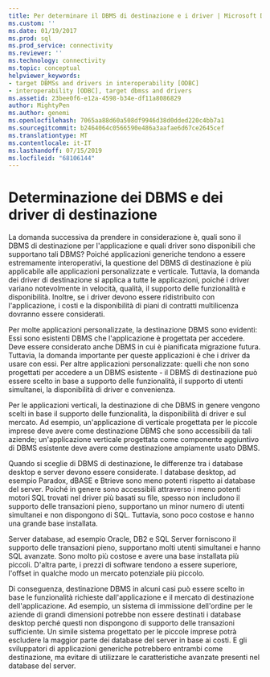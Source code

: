 ```yaml
---
title: Per determinare il DBMS di destinazione e i driver | Microsoft Docs
ms.custom: ''
ms.date: 01/19/2017
ms.prod: sql
ms.prod_service: connectivity
ms.reviewer: ''
ms.technology: connectivity
ms.topic: conceptual
helpviewer_keywords:
- target DBMSs and drivers in interoperability [ODBC]
- interoperability [ODBC], target dbmss and drivers
ms.assetid: 23bee0f6-e12a-4598-b34e-df11a8086829
author: MightyPen
ms.author: genemi
ms.openlocfilehash: 7065aa88d60a508df9946d38d0dded220c4bb7a1
ms.sourcegitcommit: b2464064c0566590e486a3aafae6d67ce2645cef
ms.translationtype: MT
ms.contentlocale: it-IT
ms.lasthandoff: 07/15/2019
ms.locfileid: "68106144"
---
```

# <a name="determining-the-target-dbmss-and-drivers"></a>Determinazione dei DBMS e dei driver di destinazione
La domanda successiva da prendere in considerazione è, quali sono il DBMS di destinazione per l'applicazione e quali driver sono disponibili che supportano tali DBMS? Poiché applicazioni generiche tendono a essere estremamente interoperativi, la questione del DBMS di destinazione è più applicabile alle applicazioni personalizzate e verticale. Tuttavia, la domanda dei driver di destinazione si applica a tutte le applicazioni, poiché i driver variano notevolmente in velocità, qualità, il supporto delle funzionalità e disponibilità. Inoltre, se i driver devono essere ridistribuito con l'applicazione, i costi e la disponibilità di piani di contratti multilicenza dovranno essere considerati.  
  
 Per molte applicazioni personalizzate, la destinazione DBMS sono evidenti: Essi sono esistenti DBMS che l'applicazione è progettata per accedere. Deve essere considerato anche DBMS in cui è pianificata migrazione futura. Tuttavia, la domanda importante per queste applicazioni è che i driver da usare con essi. Per altre applicazioni personalizzate: quelli che non sono progettati per accedere a un DBMS esistente - il DBMS di destinazione può essere scelto in base a supporto delle funzionalità, il supporto di utenti simultanei, la disponibilità di driver e convenienza.  
  
 Per le applicazioni verticali, la destinazione di che DBMS in genere vengono scelti in base il supporto delle funzionalità, la disponibilità di driver e sul mercato. Ad esempio, un'applicazione di verticale progettata per le piccole imprese deve avere come destinazione DBMS che sono accessibili da tali aziende; un'applicazione verticale progettata come componente aggiuntivo di DBMS esistente deve avere come destinazione ampiamente usato DBMS.  
  
 Quando si sceglie di DBMS di destinazione, le differenze tra i database desktop e server devono essere considerate. I database desktop, ad esempio Paradox, dBASE e Btrieve sono meno potenti rispetto ai database del server. Poiché in genere sono accessibili attraverso i meno potenti motori SQL trovati nel driver più basati su file, spesso non includono il supporto delle transazioni pieno, supportano un minor numero di utenti simultanei e non dispongono di SQL. Tuttavia, sono poco costose e hanno una grande base installata.  
  
 Server database, ad esempio Oracle, DB2 e SQL Server forniscono il supporto delle transazioni pieno, supportano molti utenti simultanei e hanno SQL avanzate. Sono molto più costose e avere una base installata più piccoli. D'altra parte, i prezzi di software tendono a essere superiore, l'offset in qualche modo un mercato potenziale più piccolo.  
  
 Di conseguenza, destinazione DBMS in alcuni casi può essere scelto in base le funzionalità richieste dall'applicazione e il mercato di destinazione dell'applicazione. Ad esempio, un sistema di immissione dell'ordine per le aziende di grandi dimensioni potrebbe non essere destinati i database desktop perché questi non dispongono di supporto delle transazioni sufficiente. Un simile sistema progettato per le piccole imprese potrà escludere la maggior parte dei database del server in base ai costi. E gli sviluppatori di applicazioni generiche potrebbero entrambi come destinazione, ma evitare di utilizzare le caratteristiche avanzate presenti nel database del server.
